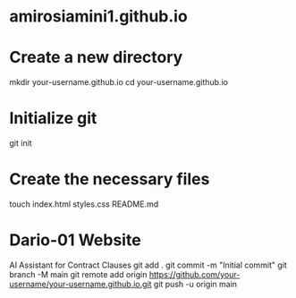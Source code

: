 # amirosiamini1.github.io
# Create a new directory
mkdir your-username.github.io
cd your-username.github.io

# Initialize git
git init

# Create the necessary files
touch index.html styles.css README.md
# Dario-01 Website
AI Assistant for Contract Clauses
git add .
git commit -m "Initial commit"
git branch -M main
git remote add origin https://github.com/your-username/your-username.github.io.git
git push -u origin main
